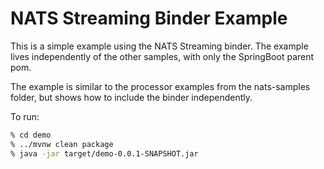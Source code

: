# NATS Streaming Binder Example

This is a simple example using the NATS Streaming binder. The example lives independently of the other samples, with only the SpringBoot parent pom.

The example is similar to the processor examples from the nats-samples folder, but shows how to include the binder independently.

To run:

```bash
% cd demo
% ../mvnw clean package
% java -jar target/demo-0.0.1-SNAPSHOT.jar
```
